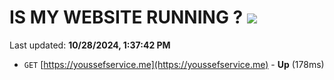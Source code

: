 # IS MY WEBSITE RUNNING ? [![](https://img.shields.io/static/v1?label=Sponsor&message=%E2%9D%A4&logo=GitHub&color=%23fe8e86)](https://github.com/sponsors/Youssef-Lehmam)

Last updated: **10/28/2024, 1:37:42 PM**

- `GET` [https://youssefservice.me](https://youssefservice.me) - **Up** (178ms)
